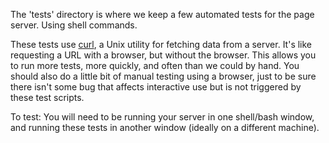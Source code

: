 The 'tests' directory is where we keep a few 
automated tests for the page server. Using shell commands.

These tests use [curl](https://curl.se/), a Unix utility
for fetching data from a server. It's like requesting a
URL with a browser, but without the browser. This allows
you to run more tests, more quickly, and often than we
could by hand. You should also do a little bit of manual
testing using a browser, just to be sure there isn't some
bug that affects interactive use but is not triggered by
these test scripts. 

To test:  You will need to be running your server in 
one shell/bash window, and running these tests in another
window (ideally on a different machine).
